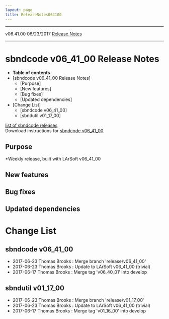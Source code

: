 ```yaml
---
layout: page
title: ReleaseNotes064100
---
```


  ----------- ------------ -- -- ------------------------------------------------------
  v06.41.00   06/23/2017         [Release Notes](ReleaseNotes064100.html)
  ----------- ------------ -- -- ------------------------------------------------------



sbndcode v06\_41\_00 Release Notes
======================================================================================

-   **Table of contents**
-   [sbndcode v06\_41\_00 Release
    Notes]
    -   [Purpose]
    -   [New features]
    -   [Bug fixes]
    -   [Updated dependencies]
-   [Change List]
    -   [sbndcode v06\_41\_00]
    -   [sbndutil v01\_17\_00]

[list of sbndcode
releases](List_of_SBND_code_releases.html)\
Download instructions for [sbndcode
v06\_41\_00](http://scisoft.fnal.gov/scisoft/bundles/sbnd/v06_41_00/sbndcode-v06_41_00.html)



Purpose
----------------------------------

\*Weekly release, built with LArSoft v06\_41\_00



New features
--------------------------------------------



Bug fixes
--------------------------------------



Updated dependencies
------------------------------------------------------------



Change List
==========================================



sbndcode v06\_41\_00
----------------------------------------------------------

-   2017-06-23 Thomas Brooks : Merge branch \'release/v06\_41\_00\'
-   2017-06-23 Thomas Brooks : Update to LArSoft v06\_41\_00 (trivial)
-   2017-06-17 Thomas Brooks : Merge tag \'v06\_40\_01\' into develop



sbndutil v01\_17\_00
----------------------------------------------------------

-   2017-06-23 Thomas Brooks : Merge branch \'release/v01\_17\_00\'
-   2017-06-23 Thomas Brooks : Update to LArSoft v06\_41\_00 (trivial)
-   2017-06-17 Thomas Brooks : Merge tag \'v01\_16\_00\' into develop
